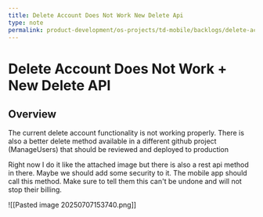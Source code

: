 ```yaml
---
title: Delete Account Does Not Work New Delete Api
type: note
permalink: product-development/os-projects/td-mobile/backlogs/delete-account-does-not-work-new-delete-api
---
```


# Delete Account Does Not Work + New Delete API

## Overview
The current delete account functionality is not working properly. There is also a better delete method available in a different github project (ManageUsers) that should be reviewed and deployed to production

Right now I do it like the attached image but there is also a rest api method in there. Maybe we should add some security to it.  The mobile app should call this method.  Make sure to tell them this can't be undone and will not stop their billing.

![[Pasted image 20250707153740.png]]

